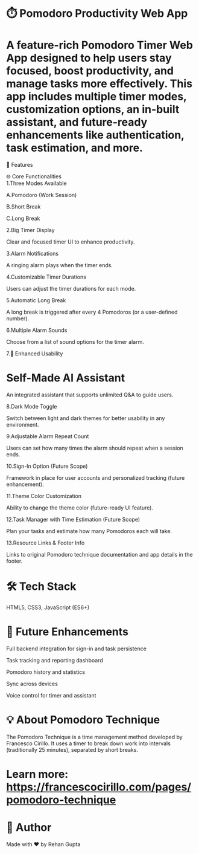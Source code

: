 # ⏱️ Pomodoro Productivity Web App  
# A feature-rich Pomodoro Timer Web App designed to help users stay focused, boost productivity, and manage tasks more effectively. This app includes multiple timer modes, customization options, an in-built   assistant, and future-ready enhancements like authentication, task estimation, and more.    
🚀 Features  

🌐 Core Functionalities  
1.Three Modes Available  
  
  A.Pomodoro (Work Session)  
  
  B.Short Break  
  
  C.Long Break  

2.Big Timer Display  

  Clear and focused timer UI to enhance productivity.  

3.Alarm Notifications  
  
  A ringing alarm plays when the timer ends.
  
4.Customizable Timer Durations
  
  Users can adjust the timer durations for each mode.
  
5.Automatic Long Break
  
  A long break is triggered after every 4 Pomodoros (or a user-defined number).

6.Multiple Alarm Sounds
  
  Choose from a list of sound options for the timer alarm.

7.🧠 Enhanced Usability

  # Self-Made AI Assistant

  An integrated assistant that supports unlimited Q&A to guide users.
  
8.Dark Mode Toggle
  
  Switch between light and dark themes for better usability in any environment.

9.Adjustable Alarm Repeat Count
  
  Users can set how many times the alarm should repeat when a session ends.

10.Sign-In Option (Future Scope)
  
  Framework in place for user accounts and personalized tracking (future enhancement).

11.Theme Color Customization
  
  Ability to change the theme color (future-ready UI feature).
  
12.Task Manager with Time Estimation (Future Scope)
  
  Plan your tasks and estimate how many Pomodoros each will take.

13.Resource Links & Footer Info
  
  Links to original Pomodoro technique documentation and app details in the footer.
  
# 🛠️ Tech Stack
  HTML5, CSS3, JavaScript (ES6+)

#  🔮 Future Enhancements
  
  Full backend integration for sign-in and task persistence

  Task tracking and reporting dashboard

  Pomodoro history and statistics

  Sync across devices

  Voice control for timer and assistant  

# 💡 About Pomodoro Technique  

The Pomodoro Technique is a time management method developed by Francesco Cirillo. It uses a timer to break down work into intervals (traditionally 25 minutes), separated by short breaks.  
# Learn more: https://francescocirillo.com/pages/pomodoro-technique

# 👤 Author
  Made with ❤️ by Rehan Gupta
